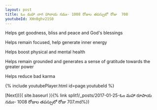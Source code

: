 ```yaml
---
layout: post
title: ఓం మహా నాగ హానాయ నమః- 1008 రోజుల తపస్సులో రోజు  708
youtubeId: XHn0ghv21S0
---
```

 
 
Helps get goodness, bliss and peace and God's blessings
 
Helps remain focused, help generate inner energy 
 
Helps boost physical and mental health 
 
Helps remain grounded and generates a sense of gratitude towards the greater power 
 
Helps reduce bad karma
 
 
 
 


{% include youtubePlayer.html id=page.youtubeId %}
 
[Next]({{ site.baseurl }}{% link  split1/_posts/2017-01-25-ఓం మహా రూపాయ నమః- 1008 రోజుల తపస్సులో రోజు  707.md%})
 
